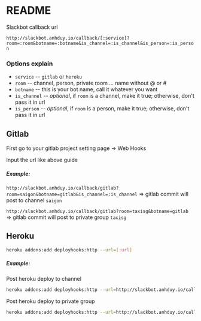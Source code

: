 # README


Slackbot callback url

`http://slackbot.anhduy.io/callback/[:service]?room=:room&botname=:botname&is_channel=:is_channel&is_person=:is_person`

### Options explain

* `service` --  `gitlab` or `heroku`
* `room` --  channel, person, private room ... name without @ or #
* `botname` -- this is your bot name, call it whatever you want
* `is_channel` -- *optional*, if `room` is a channel, make it true; otherwise, don't pass it in url
* `is_person` -- *optional*, if `room` is a person, make it true; otherwise, don't pass it in url

## Gitlab

First go to your gitlab project setting page -> Web Hooks

Input the url like above guide

##### Example:

`http://slackbot.anhduy.io/callback/gitlab?room=saigon&botname=gitlab&is_channel=:is_channel` => gitlab commit will post to channel `saigon`

`http://slackbot.anhduy.io/callback/gitlab?room=taxisg&botname=gitlab` => gitlab commit will post to private group `taxisg`


## Heroku

```bash
heroku addons:add deployhooks:http --url=[:url]
```

##### Example:

Post heroku deploy to channel
```bash
heroku addons:add deployhooks:http --url=http://slackbot.anhduy.io/callback/heroku?room=saigon&botname=gitlab&is_channel=true
```

Post heroku deploy to private group
```bash
heroku addons:add deployhooks:http --url=http://slackbot.anhduy.io/callback/heroku?room=taxisg&botname=gitlab
```
